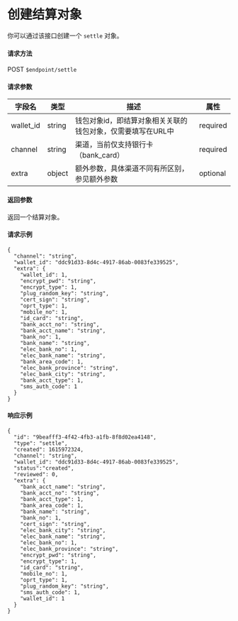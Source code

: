 # 创建结算对象

你可以通过该接口创建一个 `settle` 对象。

#### 请求方法

POST `$endpoint/settle`

#### 请求参数

| 字段名         | 类型        | 描述                                                         | 属性          |
| -------------- | ----------- | ------------------------------------------------------------ | ------------- |
| wallet_id | string | 钱包对象id，即结算对象相关关联的钱包对象，仅需要填写在URL中 | required |
| channel   | string  | 渠道，当前仅支持银行卡（bank_card）                         | required |
| extra           | object      | 额外参数，具体渠道不同有所区别，参见额外参数                 | optional      |


#### 返回参数

返回一个结算对象。

#### 请求示例
```jsonc
{
  "channel": "string",
  "wallet_id": "ddc91d33-8d4c-4917-86ab-0083fe339525",
  "extra": {
    "wallet_id": 1,
    "encrypt_pwd": "string",
    "encrypt_type": 1,
    "plug_random_key": "string",
    "cert_sign": "string",
    "oprt_type": 1,
    "mobile_no": 1,
    "id_card": "string",
    "bank_acct_no": "string",
    "bank_acct_name": "string",
    "bank_no": 1,
    "bank_name": "string",
    "elec_bank_no": 1,
    "elec_bank_name": "string",
    "bank_area_code": 1,
    "elec_bank_province": "string",
    "elec_bank_city": "string",
    "bank_acct_type": 1,
    "sms_auth_code": 1
  }
}
```

#### 响应示例

```jsonc
{
  "id": "9beafff3-4f42-4fb3-a1fb-8f8d02ea4148",
  "type": "settle",
  "created": 1615972324,
  "channel": "string",
  "wallet_id": "ddc91d33-8d4c-4917-86ab-0083fe339525",
  "status":"created",
  "reviewed": 0,
  "extra": {
    "bank_acct_name": "string",
    "bank_acct_no": "string",
    "bank_acct_type": 1,
    "bank_area_code": 1,
    "bank_name": "string",
    "bank_no": 1,
    "cert_sign": "string",
    "elec_bank_city": "string",
    "elec_bank_name": "string",
    "elec_bank_no": 1,
    "elec_bank_province": "string",
    "encrypt_pwd": "string",
    "encrypt_type": 1,
    "id_card": "string",
    "mobile_no": 1,
    "oprt_type": 1,
    "plug_random_key": "string",
    "sms_auth_code": 1,
    "wallet_id": 1
  }
}
```
